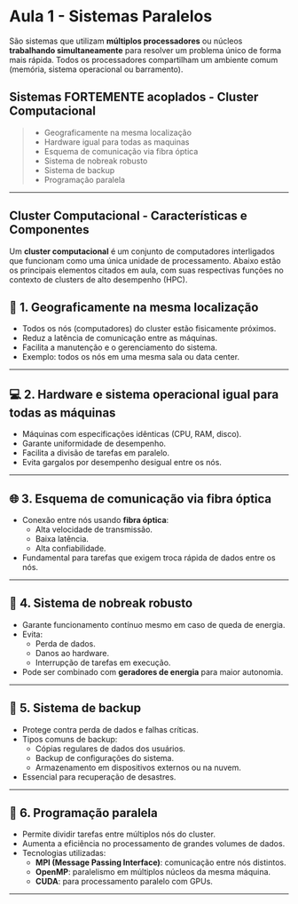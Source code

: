 # Aula 1 - Sistemas Paralelos

São sistemas que utilizam **múltiplos processadores** ou núcleos **trabalhando simultaneamente** para resolver um problema único de forma mais rápida. Todos os processadores compartilham um ambiente comum (memória, sistema operacional ou barramento).

## Sistemas FORTEMENTE acoplados - Cluster Computacional

> - Geograficamente na mesma localização
> - Hardware igual para todas as maquinas
> - Esquema de comunicação via fibra óptica
> - Sistema de nobreak robusto
> - Sistema de backup
> - Programação paralela

---

## Cluster Computacional - Características e Componentes

Um **cluster computacional** é um conjunto de computadores interligados que funcionam como uma única unidade de processamento. Abaixo estão os principais elementos citados em aula, com suas respectivas funções no contexto de clusters de alto desempenho (HPC).


## 📍 1. Geograficamente na mesma localização

- Todos os nós (computadores) do cluster estão fisicamente próximos.
- Reduz a latência de comunicação entre as máquinas.
- Facilita a manutenção e o gerenciamento do sistema.
- Exemplo: todos os nós em uma mesma sala ou data center.

---

## 💻 2. Hardware e sistema operacional igual para todas as máquinas

- Máquinas com especificações idênticas (CPU, RAM, disco).
- Garante uniformidade de desempenho.
- Facilita a divisão de tarefas em paralelo.
- Evita gargalos por desempenho desigual entre os nós.

---

## 🌐 3. Esquema de comunicação via fibra óptica

- Conexão entre nós usando **fibra óptica**:
  - Alta velocidade de transmissão.
  - Baixa latência.
  - Alta confiabilidade.
- Fundamental para tarefas que exigem troca rápida de dados entre os nós.

---

## 🔋 4. Sistema de nobreak robusto

- Garante funcionamento contínuo mesmo em caso de queda de energia.
- Evita:
  - Perda de dados.
  - Danos ao hardware.
  - Interrupção de tarefas em execução.
- Pode ser combinado com **geradores de energia** para maior autonomia.

---

## 💾 5. Sistema de backup

- Protege contra perda de dados e falhas críticas.
- Tipos comuns de backup:
  - Cópias regulares de dados dos usuários.
  - Backup de configurações do sistema.
  - Armazenamento em dispositivos externos ou na nuvem.
- Essencial para recuperação de desastres.

---

## 🧠 6. Programação paralela

- Permite dividir tarefas entre múltiplos nós do cluster.
- Aumenta a eficiência no processamento de grandes volumes de dados.
- Tecnologias utilizadas:
  - **MPI (Message Passing Interface)**: comunicação entre nós distintos.
  - **OpenMP**: paralelismo em múltiplos núcleos da mesma máquina.
  - **CUDA**: para processamento paralelo com GPUs.

---
